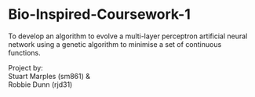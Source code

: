 # Bio-Inspired-Coursework-1
To develop an algorithm to evolve a multi-layer perceptron artificial neural network using a genetic algorithm to minimise a set of continuous functions.

Project by:  
Stuart Marples  (sm861) &  
Robbie Dunn     (rjd31)
